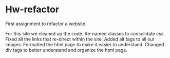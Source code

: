 # Hw-refactor
First assignment to refactor a website.

For this site we cleaned up the code. 
Re-named classes to consolidate css.
Fixed all the links that re-direct within the site.
Added alt tags to all our images.
Formatted the html page to make it easier to understand.
Changed div tags to better understand and organize the html page.
